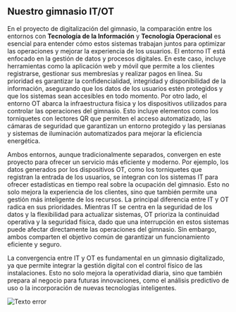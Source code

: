 ## Nuestro gimnasio IT/OT

En el proyecto de digitalización del gimnasio, la comparación entre los entornos con **Tecnología de la Información** y **Tecnología Operacional** es esencial para entender cómo estos sistemas trabajan juntos para optimizar las operaciones y mejorar la experiencia de los usuarios.
El entorno IT está enfocado en la gestión de datos y procesos digitales. En este caso, incluye herramientas como la aplicación web y móvil que permite a los clientes registrarse, gestionar sus membresías y realizar pagos en línea. Su prioridad es garantizar la confidencialidad, integridad y disponibilidad de la información, asegurando que los datos de los usuarios estén protegidos y que los sistemas sean accesibles en todo momento. Por otro lado, el entorno OT abarca la infraestructura física y los dispositivos utilizados para controlar las operaciones del gimnasio. Esto incluye elementos como los torniquetes con lectores QR que permiten el acceso automatizado, las cámaras de seguridad que garantizan un entorno protegido y las persianas y sistemas de iluminación automatizados para mejorar la eficiencia energética.

Ambos entornos, aunque tradicionalmente separados, convergen en este proyecto para ofrecer un servicio más eficiente y moderno. Por ejemplo, los datos generados por los dispositivos OT, como los torniquetes que registran la entrada de los usuarios, se integran con los sistemas IT para ofrecer estadísticas en tiempo real sobre la ocupación del gimnasio. Esto no solo mejora la experiencia de los clientes, sino que también permite una gestión más inteligente de los recursos.
La principal diferencia entre IT y OT radica en sus prioridades. Mientras IT se centra en la seguridad de los datos y la flexibilidad para actualizar sistemas, OT prioriza la continuidad operativa y la seguridad física, dado que una interrupción en estos sistemas puede afectar directamente las operaciones del gimnasio. Sin embargo, ambos comparten el objetivo común de garantizar un funcionamiento eficiente y seguro.

La convergencia entre IT y OT es fundamental en un gimnasio digitalizado, ya que permite integrar la gestión digital con el control físico de las instalaciones. Esto no solo mejora la operatividad diaria, sino que también prepara al negocio para futuras innovaciones, como el análisis predictivo de uso o la incorporación de nuevas tecnologías inteligentes.

![Texto error](imagenes\ITOT.jpg)
